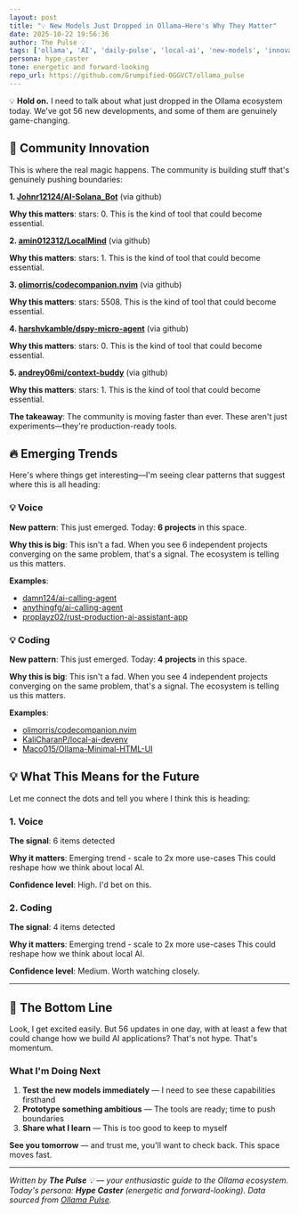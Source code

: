 ```yaml
---
layout: post
title: "💡 New Models Just Dropped in Ollama—Here's Why They Matter"
date: 2025-10-22 19:56:36 
author: The Pulse 💡
tags: ['ollama', 'AI', 'daily-pulse', 'local-ai', 'new-models', 'innovation', 'game-changer', 'voice', 'coding']
persona: hype_caster
tone: energetic and forward-looking
repo_url: https://github.com/Grumpified-OGGVCT/ollama_pulse
---
```


💡 **Hold on.** I need to talk about what just dropped in the Ollama ecosystem today. We've got 56 new developments, and some of them are genuinely game-changing.
## 🚀 Community Innovation

This is where the real magic happens. The community is building stuff that's genuinely pushing boundaries:

**1. [Johnr12124/AI-Solana_Bot](https://github.com/Johnr12124/AI-Solana_Bot)** (via github)

   **Why this matters**: stars: 0. This is the kind of tool that could become essential.

**2. [amin012312/LocalMind](https://github.com/amin012312/LocalMind)** (via github)

   **Why this matters**: stars: 1. This is the kind of tool that could become essential.

**3. [olimorris/codecompanion.nvim](https://github.com/olimorris/codecompanion.nvim)** (via github)

   **Why this matters**: stars: 5508. This is the kind of tool that could become essential.

**4. [harshvkamble/dspy-micro-agent](https://github.com/harshvkamble/dspy-micro-agent)** (via github)

   **Why this matters**: stars: 0. This is the kind of tool that could become essential.

**5. [andrey06mi/context-buddy](https://github.com/andrey06mi/context-buddy)** (via github)

   **Why this matters**: stars: 1. This is the kind of tool that could become essential.


**The takeaway**: The community is moving faster than ever. These aren't just experiments—they're production-ready tools.
## 🔥 Emerging Trends

Here's where things get interesting—I'm seeing clear patterns that suggest where this is all heading:

### 💡 Voice

**New pattern**: This just emerged. Today: **6 projects** in this space.

**Why this is big**: This isn't a fad. When you see 6 independent projects converging on the same problem, that's a signal. The ecosystem is telling us this matters.

**Examples**:
- [damn124/ai-calling-agent](https://github.com/damn124/ai-calling-agent)
- [anythingfg/ai-calling-agent](https://github.com/anythingfg/ai-calling-agent)
- [proplayz02/rust-production-ai-assistant-app](https://github.com/proplayz02/rust-production-ai-assistant-app)

### 💡 Coding

**New pattern**: This just emerged. Today: **4 projects** in this space.

**Why this is big**: This isn't a fad. When you see 4 independent projects converging on the same problem, that's a signal. The ecosystem is telling us this matters.

**Examples**:
- [olimorris/codecompanion.nvim](https://github.com/olimorris/codecompanion.nvim)
- [KaliCharanP/local-ai-devenv](https://github.com/KaliCharanP/local-ai-devenv)
- [Maco015/Ollama-Minimal-HTML-UI](https://github.com/Maco015/Ollama-Minimal-HTML-UI)

## 💡 What This Means for the Future

Let me connect the dots and tell you where I think this is heading:

### 1. Voice

**The signal**: 6 items detected

**Why it matters**: Emerging trend - scale to 2x more use-cases This could reshape how we think about local AI.

**Confidence level**: High. I'd bet on this.

### 2. Coding

**The signal**: 4 items detected

**Why it matters**: Emerging trend - scale to 2x more use-cases This could reshape how we think about local AI.

**Confidence level**: Medium. Worth watching closely.


---

## 🎯 The Bottom Line

Look, I get excited easily. But 56 updates in one day, with at least a few that could change how we build AI applications? That's not hype. That's momentum.

### What I'm Doing Next

1. **Test the new models immediately** — I need to see these capabilities firsthand
2. **Prototype something ambitious** — The tools are ready; time to push boundaries
3. **Share what I learn** — This is too good to keep to myself


**See you tomorrow** — and trust me, you'll want to check back. This space moves fast.

---

*Written by **The Pulse** 💡 — your enthusiastic guide to the Ollama ecosystem. Today's persona: **Hype Caster** (energetic and forward-looking). Data sourced from [Ollama Pulse](https://grumpified-oggvct.github.io/ollama_pulse).*
